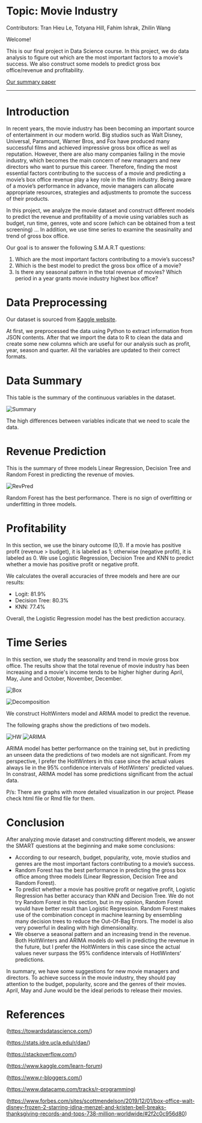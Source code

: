 # Topic: Movie Industry

Contributors: Tran Hieu Le, Totyana Hill, Fahim Ishrak, Zhilin Wang


Welcome!

This is our final project in Data Science course. In this project, we do data analysis to figure out which are the most important factors to a movie's success. We also construct some models to predict gross box office/revenue and profitability.

[Our summary paper](Summary.html)

---

# Introduction

In recent years, the movie industry has been becoming an important source of entertainment in our modern world. Big studios such as Walt Disney, Universal, Paramount, Warner Bros, and Fox have produced many successful films and achieved impressive gross box office as well as reputation. However, there are also many companies failing in the movie industry, which becomes the main concern of new managers and new directors who want to pursue this career. Therefore, finding the most essential factors contributing to the success of a movie and predicting a movie’s box office revenue play a key role in the film industry. Being aware of a movie’s performance in advance, movie managers can allocate appropriate resources, strategies and adjustments to promote the success of their products.

In this project, we analyze the movie dataset and construct different models to predict the revenue and profitability of a movie using variables such as budget, run time, genres, vote and score (which can be obtained from a test screening) … In addition, we use time series to examine the seasinality and trend of gross box office.

Our goal is to answer the following S.M.A.R.T questions:

1. Which are the most important factors contributing to a movie’s success?
2. Which is the best model to predict the gross box office of a movie?
3. Is there any seasonal pattern in the total revenue of movies? Which period in a year grants movie industry highest box office?

# Data Preprocessing

Our dataset is sourced from [Kaggle website](https://www.kaggle.com/tmdb/tmdb-movie-metadata).

At first, we preprocessed the data using Python to extract information from JSON contents. After that we import the data to R to clean the data and create some new columns which are useful for our analysis such as profit, year, season and quarter. All the variables are updated to their correct formats.

# Data Summary

This table is the summary of the continuous variables in the dataset.

![Summary](Figures/Summary.png)

The high differences between variables indicate that we need to scale the data.

# Revenue Prediction

This is the summary of three models Linear Regression, Decision Tree and Random Forest in predicting the revenue of movies.

![RevPred](Figures/RevenuePred.png)

Random Forest has the best performance. There is no sign of overfitting or underfitting in three models.

# Profitability 

In this section, we use the binary outcome (0,1).
If a movie has positive profit (revenue > budget), it is labeled as 1; otherwise (negative profit), it is labeled as 0.
We use Logistic Regression, Decision Tree and KNN to predict whether a movie has positive profit or negative profit. 

We calculates the overall accuracies of three models and here are our results:
* Logit: 81.9%
* Decision Tree: 80.3%
* KNN: 77.4%

Overall, the Logistic Regression model has the best prediction accuracy. 

# Time Series

In this section, we study the seasonality and trend in movie gross box office. The results show that the total revenue of movie industry has been increasing and a movie's income tends to be higher higher during April, May, June and October, November, December.


![Box](Figures/Boxplot.png)

![Decomposition](Figures/Decomp.png)

We construct HoltWinters model and ARIMA model to predict the revenue. 

The following graphs show the predictions of two models.

![HW](Figures/HW.png)
![ARIMA](Figures/ARIMA.png)

ARIMA model has better performance on the training set, but in predicting an unseen data the predictions of two models are not significant. From my perspective, I prefer the HoltWinters in this case since the actual values always lie in the 95% confidence intervals of HotlWinters' predicted values. In constrast, ARIMA model has some predictions significant from the actual data.


P/s: There are graphs with more detailed visualization in our project. Please check html file or Rmd file for them.

# Conclusion

After analyzing movie dataset and constructing different models, we answer the SMART questions at the beginning and make some conclusions:

* According to our research, budget, popularity, vote, movie studios and genres are the most important factors contributing to a movie’s success.
* Random Forest has the best performance in predicting the gross box office among three models (Linear Regression, Decision Tree and Random Forest).
* To predict whether a movie has positive profit or negative profit, Logistic Regression has better accuracy than KNN and Decision Tree. We do not try Random Forest in this section, but in my opinion, Random Forest would have better result than Logistic Regression. Random Forest makes use of the combination concept in machine learning by ensembling many decision trees to reduce the Out-Of-Bag Errors. The model is also very powerful in dealing with high dimensionality.
* We observe a seasonal pattern and an increasing trend in the revenue. Both HoltWinters and ARIMA models do well in predicting the revenue in the future, but I prefer the HoltWinters in this case since the actual values never surpass the 95% confidence intervals of HotlWinters’ predictions.

In summary, we have some suggestions for new movie managers and directors. To achieve success in the movie industry, they should pay attention to the budget, popularity, score and the genres of their movies. April, May and June would be the ideal periods to release their movies.

# References

(https://towardsdatascience.com/)

(https://stats.idre.ucla.edu/r/dae/)

(https://stackoverflow.com/)

(https://www.kaggle.com/learn-forum)

(https://www.r-bloggers.com/)

(https://www.datacamp.com/tracks/r-programming)

(https://www.forbes.com/sites/scottmendelson/2019/12/01/box-office-walt-disney-frozen-2-starring-idina-menzel-and-kristen-bell-breaks-thanksgiving-records-and-tops-738-million-worldwide/#2f2c0c956d80)





